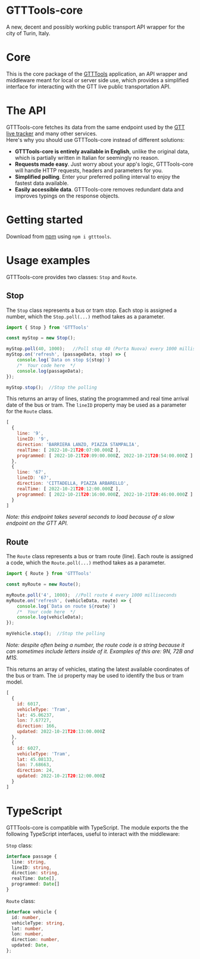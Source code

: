 # GTTTools-core
A new, decent and possibly working public transport API wrapper for the city of Turin, Italy.

# Core
This is the core package of the [GTTTools](https://github.com/ornato-t/gtttools) application, an API wrapper and middleware meant for local or server side use, which provides a simplified interface for interacting with the GTT live public transportation API.

# The API
GTTTools-core fetches its data from the same endpoint used by the [GTT live tracker](https://www.gtt.to.it/cms/en/percorari/urbano) and many other services.  
Here's why you should use GTTTools-core instead of different solutions:
* **GTTTools-core is entirely available in English**, unlike the original data, which is partially written in Italian for seemingly no reason.
* **Requests made easy**. Just worry about your app's logic, GTTTools-core will handle HTTP requests, headers and parameters for you.
* **Simplified polling**. Enter your preferred polling interval to enjoy the fastest data available.
* **Easily accessible data**. GTTTools-core removes redundant data and improves typings on the response objects.

# Getting started
Download from [npm](https://www.npmjs.com/package/gtttools) using `npm i gtttools`.

# Usage examples
GTTTools-core provides two classes: `Stop` and `Route`. 
## Stop
The `Stop` class represents a bus or tram stop. Each stop is assigned a number, which the `Stop.poll(...)` method takes as a parameter. 

```js
import { Stop } from 'GTTTools'

const myStop = new Stop();

myStop.poll(40, 1000);   //Poll stop 40 (Porta Nuova) every 1000 milliseconds
myStop.on('refresh', (passageData, stop) => {
    console.log(`Data on stop ${stop}`)
    /*  Your code here  */
    console.log(passageData);
});

myStop.stop();  //Stop the polling 

```
This returns an array of lines, stating the programmed and real time arrival date of the bus or tram. The `lineID` property may be used as a parameter for the `Route` class.
```js
[  
  {
    line: '9',
    lineID: '9',
    direction: 'BARRIERA LANZO, PIAZZA STAMPALIA',
    realTime: [ 2022-10-21T20:07:00.000Z ],
    programmed: [ 2022-10-21T20:09:00.000Z, 2022-10-21T20:54:00.000Z ]
  },
  {
    line: '67',
    lineID: '67',
    direction: 'CITTADELLA, PIAZZA ARBARELLO',
    realTime: [ 2022-10-21T20:12:00.000Z ],
    programmed: [ 2022-10-21T20:16:00.000Z, 2022-10-21T20:46:00.000Z ]
  }
]
```

*Note: this endpoint takes several seconds to load because of a slow endpoint on the GTT API.*

## Route
The `Route` class represents a bus or tram route (line). Each route is assigned a code, which the `Route.poll(...)` method takes as a parameter. 
```js
import { Route } from 'GTTTools'

const myRoute = new Route();

myRoute.poll('4', 1000);  //Poll route 4 every 1000 milliseconds
myRoute.on('refresh', (vehicleData, route) => {    
    console.log(`Data on route ${route}`)
    /*  Your code here  */
    console.log(vehicleData);
});

myVehicle.stop();  //Stop the polling
```

*Note: despite often being a number, the route code is a string because it can sometimes include letters inside of it. Examples of this are: 9N, 72B and M1S.*

This returns an array of vehicles, stating the latest available coordinates of the bus or tram. The `id` property may be used to identify the bus or tram model.

```js
[
  {
    id: 6017,
    vehicleType: 'Tram',
    lat: 45.06237,
    lon: 7.67727,
    direction: 166,
    updated: 2022-10-21T20:13:00.000Z
  },
  {
    id: 6027,
    vehicleType: 'Tram',
    lat: 45.08133,
    lon: 7.68663,
    direction: 24,
    updated: 2022-10-21T20:12:00.000Z
  }
]
```

# TypeScript
GTTTools-core is compatible with TypeScript. The module exports the the following TypeScript interfaces, useful to interact with the middleware:

`Stop` class:
```ts
interface passage {
  line: string,
  lineID: string,
  direction: string,
  realTime: Date[],
  programmed: Date[]
}
```

`Route` class:
```ts
interface vehicle {
  id: number,
  vehicleType: string,
  lat: number,
  lon: number,
  direction: number,
  updated: Date,
};
```